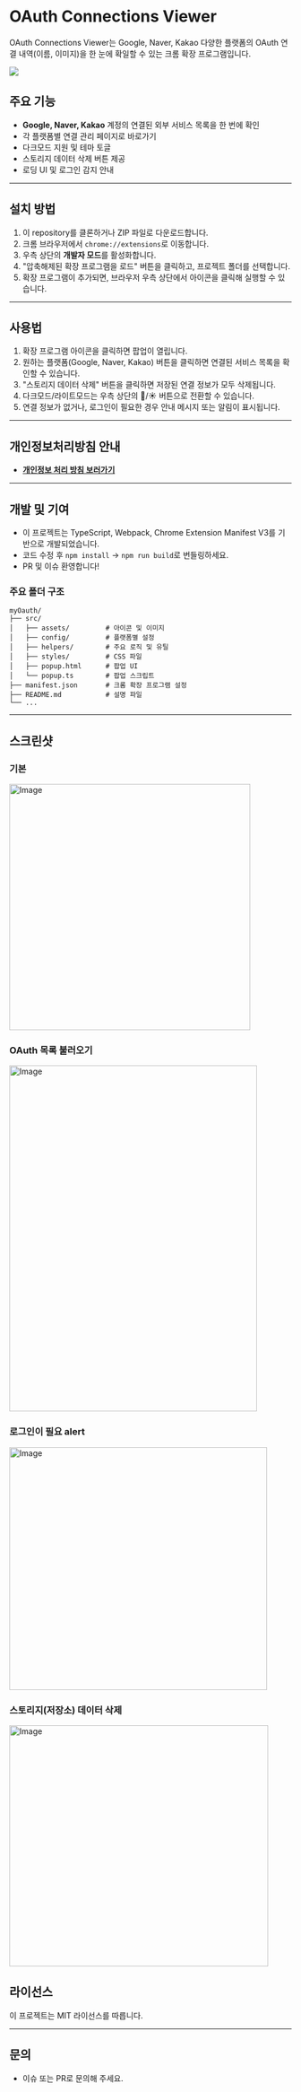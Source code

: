 # OAuth Connections Viewer

OAuth Connections Viewer는 Google, Naver, Kakao 다양한 플랫폼의 OAuth 연결 내역(이름, 이미지)을 한 눈에 확일할 수 있는 크롬 확장 프로그램입니다.

<div stlye="display:flex;align-items:center;"> 
<img src="https://img.shields.io/badge/download-blue">
</div>

## 주요 기능

- **Google, Naver, Kakao** 계정의 연결된 외부 서비스 목록을 한 번에 확인
- 각 플랫폼별 연결 관리 페이지로 바로가기
- 다크모드 지원 및 테마 토글
- 스토리지 데이터 삭제 버튼 제공
- 로딩 UI 및 로그인 감지 안내

---

## 설치 방법

1. 이 repository를 클론하거나 ZIP 파일로 다운로드합니다.
2. 크롬 브라우저에서 `chrome://extensions`로 이동합니다.
3. 우측 상단의 **개발자 모드**를 활성화합니다.
4. "압축해제된 확장 프로그램을 로드" 버튼을 클릭하고, 프로젝트 폴더를 선택합니다.
5. 확장 프로그램이 추가되면, 브라우저 우측 상단에서 아이콘을 클릭해 실행할 수 있습니다.

---

## 사용법

1. 확장 프로그램 아이콘을 클릭하면 팝업이 열립니다.
2. 원하는 플랫폼(Google, Naver, Kakao) 버튼을 클릭하면 연결된 서비스 목록을 확인할 수 있습니다.
3. "스토리지 데이터 삭제" 버튼을 클릭하면 저장된 연결 정보가 모두 삭제됩니다.
4. 다크모드/라이트모드는 우측 상단의 🌙/☀️ 버튼으로 전환할 수 있습니다.
5. 연결 정보가 없거나, 로그인이 필요한 경우 안내 메시지 또는 알림이 표시됩니다.

---

## 개인정보처리방침 안내

- **<a href="https://kimhyunmook.github.io/oauth-policy/">개인정보 처리 방침 보러가기</a>**

---

## 개발 및 기여

- 이 프로젝트는 TypeScript, Webpack, Chrome Extension Manifest V3를 기반으로 개발되었습니다.
- 코드 수정 후 `npm install` → `npm run build`로 번들링하세요.
- PR 및 이슈 환영합니다!

### 주요 폴더 구조

```
myOauth/
├── src/
│   ├── assets/         # 아이콘 및 이미지
│   ├── config/         # 플랫폼별 설정
│   ├── helpers/        # 주요 로직 및 유틸
│   ├── styles/         # CSS 파일
│   ├── popup.html      # 팝업 UI
│   └── popup.ts        # 팝업 스크립트
├── manifest.json       # 크롬 확장 프로그램 설정
├── README.md           # 설명 파일
└── ...
```

---

## 스크린샷

### 기본

<img width="430" height="439" alt="Image" src="https://github.com/user-attachments/assets/d9c74e1c-bec3-415e-bf64-cce66de97a5f" />

### OAuth 목록 불러오기

<img width="442" height="617" alt="Image" src="https://github.com/user-attachments/assets/4ea510b6-f4e3-43fb-ba3d-a5afd1c83edb" />

### 로그인이 필요 alert

<img width="460" height="433" alt="Image" src="https://github.com/user-attachments/assets/4fb23a0d-4d95-482e-bb3a-2b76acfeefc9" />

### 스토리지(저장소) 데이터 삭제

<img width="462" height="430" alt="Image" src="https://github.com/user-attachments/assets/7ab982e1-1f98-4288-9387-7e5260ba1642" />

## 라이선스

이 프로젝트는 MIT 라이선스를 따릅니다.

---

## 문의

- 이슈 또는 PR로 문의해 주세요.
